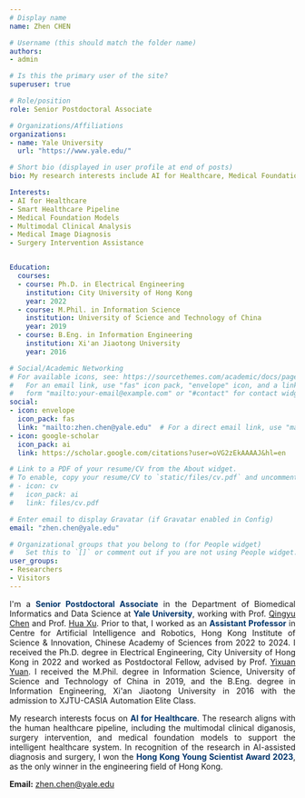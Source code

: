 ```yaml
---
# Display name
name: Zhen CHEN

# Username (this should match the folder name)
authors:
- admin

# Is this the primary user of the site?
superuser: true

# Role/position
role: Senior Postdoctoral Associate

# Organizations/Affiliations
organizations:
- name: Yale University
  url: "https://www.yale.edu/"

# Short bio (displayed in user profile at end of posts)
bio: My research interests include AI for Healthcare, Medical Foundation Models, Multimodal Learning, Medical Image Analysis, and Surgery Intervention Assistance.

Interests:
- AI for Healthcare
- Smart Healthcare Pipeline
- Medical Foundation Models
- Multimodal Clinical Analysis
- Medical Image Diagnosis
- Surgery Intervention Assistance


Education:
  courses:
  - course: Ph.D. in Electrical Engineering
    institution: City University of Hong Kong
    year: 2022
  - course: M.Phil. in Information Science
    institution: University of Science and Technology of China
    year: 2019
  - course: B.Eng. in Information Engineering
    institution: Xi'an Jiaotong University
    year: 2016

# Social/Academic Networking
# For available icons, see: https://sourcethemes.com/academic/docs/page-builder/#icons
#   For an email link, use "fas" icon pack, "envelope" icon, and a link in the
#   form "mailto:your-email@example.com" or "#contact" for contact widget.
social:
- icon: envelope
  icon_pack: fas
  link: "mailto:zhen.chen@yale.edu"  # For a direct email link, use "mailto:test@example.org".
- icon: google-scholar
  icon_pack: ai
  link: https://scholar.google.com/citations?user=oVG2zEkAAAAJ&hl=en

# Link to a PDF of your resume/CV from the About widget.
# To enable, copy your resume/CV to `static/files/cv.pdf` and uncomment the lines below.
# - icon: cv
#   icon_pack: ai
#   link: files/cv.pdf

# Enter email to display Gravatar (if Gravatar enabled in Config)
email: "zhen.chen@yale.edu"

# Organizational groups that you belong to (for People widget)
#   Set this to `[]` or comment out if you are not using People widget.
user_groups:
- Researchers
- Visitors
---
```

<p style="text-align:justify;text-justify:inter-ideograph;">
I'm a <span2><b>Senior Postdoctoral Associate</b></span2> in the Department of Biomedical Informatics and Data Science at <span2><b>Yale University</b></span2>, working with Prof. <a href="https://medicine.yale.edu/profile/qingyu-chen/">Qingyu Chen</a> and Prof. <a href="https://medicine.yale.edu/profile/hua-xu/">Hua Xu</a>. Prior to that, I worked as an <span2><b>Assistant Professor</b></span2> in Centre for Artificial Intelligence and Robotics, Hong Kong Institute of Science & Innovation, Chinese Academy of Sciences from 2022 to 2024. I received the Ph.D. degree in Electrical Engineering, City University of Hong Kong in 2022 and worked as Postdoctoral Fellow, advised by Prof. <a href="https://www.ee.cuhk.edu.hk/~yxyuan/people/people.htm">Yixuan Yuan</a>. I received the M.Phil. degree in Information Science, University of Science and Technology of China in 2019, and the B.Eng. degree in Information Engineering, Xi'an Jiaotong University in 2016 with the admission to XJTU-CASIA Automation Elite Class.
</p>

<p style="text-align:justify;text-justify:inter-ideograph;">
My research interests focus on <span2><b>AI for Healthcare</b></span2>. The research aligns with the human healthcare pipeline, including the multimodal clinical diganosis, surgery intervention, and medical foundation models to support the intelligent healthcare system. In recognition of the research in AI-assisted diagnosis and surgery, I won the <span2><b>Hong Kong Young Scientist Award 2023</b></span2>, as the only winner in the engineering field of Hong Kong.
</p>


<!-- Assistant Professor at the Department of Computer Science at City University of Hong Kong. I worked as a Postdoctoral Research Associate at University of New South Wales (UNSW) from June 2017 to August 2019.  I obtained my PhD degree from the University of Queensland in 2017 (advised by Prof. [Neil Bergmann](https://scholar.google.com.au/citations?user=M7kg0MQAAAAJ&hl=en) and Prof. [Wen Hu](https://scholar.google.com/citations?user=LKpTCwkAAAAJ&hl=en)).  I received my B.E. degree in Communication Engineering and M.E. degree in Communication and Information System both from the School of Information Science and Engineering, Shandong University (SDU) , China, in 2010 and 2013, respectively. I'm an IEEE Senior Member and a ACM Member.

<span2>[Recruitment]</span2>  I'm leading the Smart Sensing and Mobile Computing (S2MC) group at CityU and continuously looking for self-motivated PhD/Postdoc/RA to join us. I have relatively broad research interests, but generally my previous research focuses on Internet-of-Things (IoT) such as smart sensing, IoT security, wearables/AR/VR, application of LLM in IoT, wireless network etc (please visit our group website for more details). For current available PhD positions in my group. please visit [Recruitment](https://www.weitaoxu.com/recruitment/) for more information. -->



<style>
span2 {
color: #00356B;
 }
</style>


**Email:** <span2>zhen.chen@yale.edu</span2>
